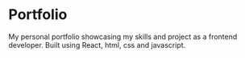 # Portfolio
My personal portfolio showcasing my skills and project as a frontend developer. Built using React, html, css and javascript.
